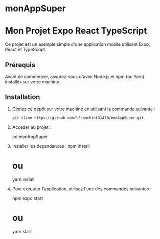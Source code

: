 # monAppSuper
# Mon Projet Expo React TypeScript

Ce projet est un exemple simple d'une application mobile utilisant Expo, React et TypeScript.

## Prérequis

Avant de commencer, assurez-vous d'avoir Node.js et npm (ou Yarn) installés sur votre machine.

## Installation

1. Clonez ce dépôt sur votre machine en utilisant la commande suivante :

   ```bash
   git clone https://github.com/lfranchini31470/monAppSuper.git

2. Acceder au projet :

    cd monAppSuper

3. Installer les depandances :
    npm install
    # ou
    yarn install

4. Pour exécuter l'application, utilisez l'une des commandes suivantes :

    npm expo start
    # ou
    yarn start


